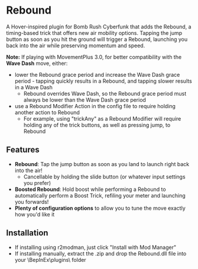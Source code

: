 # Rebound
A Hover-inspired plugin for Bomb Rush Cyberfunk that adds the Rebound, a timing-based trick that offers new air mobility options. Tapping the jump button as soon as you hit the ground will trigger a Rebound, launching you back into the air while preserving momentum and speed. 

**Note:** If playing with MovementPlus 3.0, for better compatibility with the **Wave Dash** move, either:
- lower the Rebound grace period and increase the Wave Dash grace period - tapping quickly results in a Rebound, and tapping slower results in a Wave Dash
    - Rebound overrides Wave Dash, so the Rebound grace period must always be lower than the Wave Dash grace period 
- use a Rebound Modifier Action in the config file to require holding another action to Rebound
    - For example, using "trickAny" as a Rebound Modifier will require holding any of the trick buttons, as well as pressing jump, to Rebound

## Features
* **Rebound**: Tap the jump button as soon as you land to launch right back into the air!
    * Cancellable by holding the slide button (or whatever input settings you prefer)
* **Boosted Rebound**: Hold boost while performing a Rebound to automatically perform a Boost Trick, refiling your meter and launching you forwards!
* **Plenty of configuration options** to allow you to tune the move exactly how you'd like it

## Installation
* If installing using r2modman, just click "Install with Mod Manager"
* If installing manually, extract the .zip and drop the Rebound.dll file into your \BepInEx\plugins\ folder 